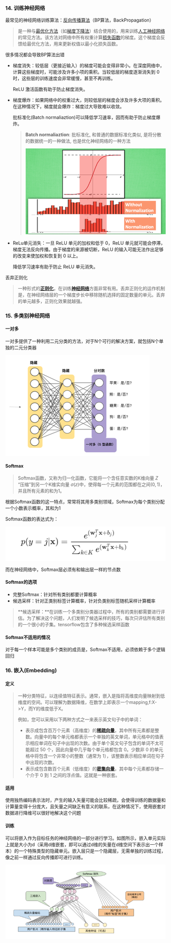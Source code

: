 ### 14. 训练神经网络

最常见的神经网络训练算法：[反向传播算法](https://google-developers.gonglchuangl.net/machine-learning/crash-course/backprop-scroll/)（BP算法，BackPropagation）

> 是一种与[最优化方法](https://zh.wikipedia.org/wiki/%E6%9C%80%E4%BC%98%E5%8C%96)（如[梯度下降法](https://zh.wikipedia.org/wiki/%E6%A2%AF%E5%BA%A6%E4%B8%8B%E9%99%8D%E6%B3%95)）结合使用的，用来训练[人工神经网络](https://zh.wikipedia.org/wiki/%E4%BA%BA%E5%B7%A5%E7%A5%9E%E7%BB%8F%E7%BD%91%E7%BB%9C)的常见方法。该方法对网络中所有权重计算[损失函数](https://zh.wikipedia.org/w/index.php?title=%E6%8D%9F%E5%A4%B1%E5%87%BD%E6%95%B0&action=edit&redlink=1)的梯度。这个梯度会反馈给最优化方法，用来更新权值以最小化损失函数。

很多情况都会导致BP算法出错

- 梯度消失：较低层（更接近输入）的梯度可能会变得非常小。在深度网络中，计算这些梯度时，可能涉及许多小项的乘积。当较低层的梯度逐渐消失到 0 时，这些层的训练速度会非常缓慢，甚至不再训练。

  ReLU 激活函数有助于防止梯度消失。

- 梯度爆炸：如果网络中的权重过大，则较低层的梯度会涉及许多大项的乘积。在这种情况下，梯度就会爆炸：梯度过大导致难以收敛。

  批标准化(Batch normaliaztion)可以降低学习速率，因而有助于防止梯度爆炸。

  > **Batch normaliaztion**: 批标准化, 和普通的数据标准化类似, 是将分散的数据统一的一种做法, 也是优化神经网络的一种方法
  >
  > ![](./img/19.png)

- ReLu单元消失：一旦 ReLU 单元的加权和低于 0，ReLU 单元就可能会停滞，梯度无法反向传播。由于梯度的来源被切断，ReLU 的输入可能无法作出足够的改变来使加权和恢复到 0 以上。

  降低学习速率有助于防止 ReLU 单元消失。



丢弃正则化

> 一种形式的[**正则化**](https://developers.google.cn/machine-learning/crash-course/glossary#regularization)，在训练[**神经网络**](https://developers.google.cn/machine-learning/crash-course/glossary#neural_network)方面非常有用。丢弃正则化的运作机制是，在神经网络层的一个梯度步长中移除随机选择的固定数量的单元。丢弃的单元越多，正则化效果就越强。



### 15. 多类别神经网络

#### 一对多

一对多提供了一种利用二元分类的方法，对于N个可行的解决方案，就包括N个单独的二元分类器

![](./img/google-10.png)

#### Softmax

> Softmax函数，又称为归一化函数，它能将一个含任意实数的K维向量 $Z$ “压缩”到另一个K维实向量 $\sigma(z)$中，使得每一个元素的范围都在之间$(0,1)$，并且所有元素的和为1。

根据Softmax函数的这一特点，常常将其用多类别领域，Softmax为每个类别分配一个小数表示概率，其和为1

Softmax函数的表达式为：

![](./img/18.png)

而在神经网络中，Softmax层必须有和输出层一样的节点数

#### Softmax的选项

- 完整Softmax：针对所有类别都要计算概率
- 候选采样：针对正类别标签计算概率，针对负类别标签随机采样计算概率

> **候选采样：**在训练一个多类别分类器过程中，所有的类别都需要进行评估。为了解决这个问题，人们发明了候选采样的技巧，每次只评估所有类别的一个很小的子集。tensorflow包含了多种候选采样函数

#### Softmax不适用的情况

对于每一个样本可能是多个类别的成员是，Softmax不适用，必须依赖于多个逻辑回归



### 16. 嵌入(Embedding)

#### 定义

> 一种分类特征，以连续值特征表示。通常，嵌入是指将高维度向量映射到低维度的空间。可以理解为数据降维，在数学上即表示一个mapping,f:X->Y，而Y的维度低于X。
>
> 例如，您可以采用以下两种方式之一来表示英文句子中的单词：
>
> - 表示成包含百万个元素（高维度）的[**稀疏向量**](https://developers.google.cn/machine-learning/glossary/#sparse_features)，其中所有元素都是整数。向量中的每个单元格都表示一个单独的英文单词，单元格中的值表示相应单词在句子中出现的次数。由于单个英文句子包含的单词不太可能超过 50 个，因此向量中几乎每个单元格都包含 0。少数非 0 的单元格中将包含一个非常小的整数（通常为 1），该整数表示相应单词在句子中出现的次数。
> - 表示成包含数百个元素（低维度）的[**密集向量**](https://developers.google.cn/machine-learning/glossary/#dense_feature)，其中每个元素都存储一个介于 0 到 1 之间的浮点值。这就是一种嵌套。

#### 适用

使用独热编码表示法时，产生的输入矢量可能会比较稀疏，会使得训练的数据量和计算量变得十分庞大，且矢量之间缺乏有意义的联系，在这种情况下，使用嵌套对数据进行降维可以很好地解决这个问题

#### 训练

可以将嵌入作为目标任务的神经网络的一部分进行学习。如图所示，嵌入单元实际上就是大小为d（采用d维嵌套，即可以通过d维的矢量在d维空间下表示出一个样本）的一个特殊类型的隐藏单元。嵌入层只是一个隐藏层，无需单独的训练过程，像之前一样通过反向传播即可进行训练。

![](./img/google-11.png)